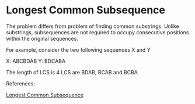 # Longest Common Subsequence

The problem differs from problem of finding common substrings. Unlike substrings, subsequences are not required to occupy consecutive positions within the original sequences.



For example, consider the two following sequences X and Y

X: ABCBDAB
Y: BDCABA


The length of LCS is 4
LCS are BDAB, BCAB and BCBA



References:

[Longest Common Subsequence](https://www.techiedelight.com/longest-common-subsequence/)